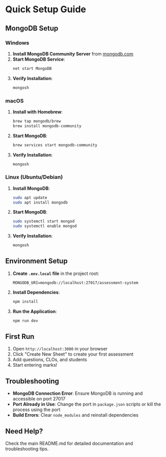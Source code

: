 # Quick Setup Guide

## MongoDB Setup

### Windows
1. **Install MongoDB Community Server** from [mongodb.com](https://www.mongodb.com/try/download/community)
2. **Start MongoDB Service**:
   ```cmd
   net start MongoDB
   ```
3. **Verify Installation**:
   ```cmd
   mongosh
   ```

### macOS
1. **Install with Homebrew**:
   ```bash
   brew tap mongodb/brew
   brew install mongodb-community
   ```
2. **Start MongoDB**:
   ```bash
   brew services start mongodb-community
   ```
3. **Verify Installation**:
   ```bash
   mongosh
   ```

### Linux (Ubuntu/Debian)
1. **Install MongoDB**:
   ```bash
   sudo apt update
   sudo apt install mongodb
   ```
2. **Start MongoDB**:
   ```bash
   sudo systemctl start mongod
   sudo systemctl enable mongod
   ```
3. **Verify Installation**:
   ```bash
   mongosh
   ```

## Environment Setup

1. **Create `.env.local` file** in the project root:
   ```env
   MONGODB_URI=mongodb://localhost:27017/assessment-system
   ```

2. **Install Dependencies**:
   ```bash
   npm install
   ```

3. **Run the Application**:
   ```bash
   npm run dev
   ```

## First Run

1. Open `http://localhost:3000` in your browser
2. Click "Create New Sheet" to create your first assessment
3. Add questions, CLOs, and students
4. Start entering marks!

## Troubleshooting

- **MongoDB Connection Error**: Ensure MongoDB is running and accessible on port 27017
- **Port Already in Use**: Change the port in `package.json` scripts or kill the process using the port
- **Build Errors**: Clear `node_modules` and reinstall dependencies

## Need Help?

Check the main README.md for detailed documentation and troubleshooting tips.

